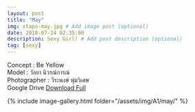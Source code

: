 ```yaml
---
layout: post
title: "May"
img: xtapo-may.jpg # Add image post (optional)
date: 2018-07-24 02:35:00
description: Sexy Girl! # Add post description (optional)
tag: [sexy]
---
```

Concept : Be Yellow  
Model : วัลยา นิวรณ์การณ์  
Photographer : วีระพงษ์ พุ่มวิเศษ  
Google Drive [Download Full](http://gestyy.com/e0HDMt)                             

{% include image-gallery.html folder="/assets/img/A1/may/" %}
